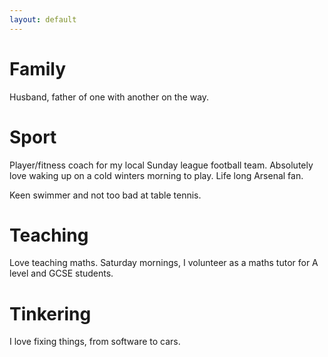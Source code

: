 ```yaml
---
layout: default
---
```

# Family

Husband, father of one with another on the way. 

# Sport

Player/fitness coach for my local Sunday league football team. Absolutely love waking up on a cold winters morning to play. Life long Arsenal fan. 

Keen swimmer and not too bad at table tennis. 

# Teaching
Love teaching maths. Saturday mornings, I volunteer as a maths tutor for A level and GCSE students. 

# Tinkering
I love fixing things, from software to cars.